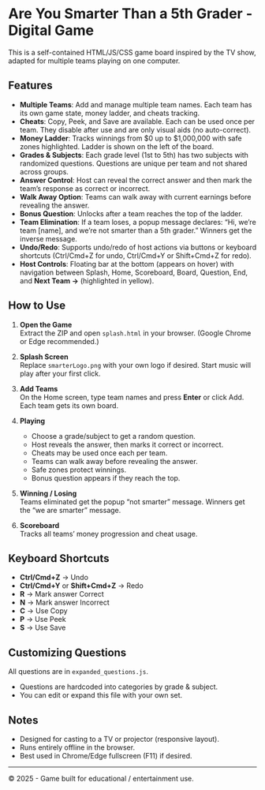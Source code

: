 # Are You Smarter Than a 5th Grader - Digital Game

This is a self-contained HTML/JS/CSS game board inspired by the TV show, adapted for multiple teams playing on one computer.

## Features
- **Multiple Teams**: Add and manage multiple team names. Each team has its own game state, money ladder, and cheats tracking.
- **Cheats**: Copy, Peek, and Save are available. Each can be used once per team. They disable after use and are only visual aids (no auto-correct).
- **Money Ladder**: Tracks winnings from $0 up to $1,000,000 with safe zones highlighted. Ladder is shown on the left of the board.
- **Grades & Subjects**: Each grade level (1st to 5th) has two subjects with randomized questions. Questions are unique per team and not shared across groups.
- **Answer Control**: Host can reveal the correct answer and then mark the team’s response as correct or incorrect.
- **Walk Away Option**: Teams can walk away with current earnings before revealing the answer.
- **Bonus Question**: Unlocks after a team reaches the top of the ladder.
- **Team Elimination**: If a team loses, a popup message declares: “Hi, we’re team [name], and we’re not smarter than a 5th grader.” Winners get the inverse message.
- **Undo/Redo**: Supports undo/redo of host actions via buttons or keyboard shortcuts (Ctrl/Cmd+Z for undo, Ctrl/Cmd+Y or Shift+Cmd+Z for redo).
- **Host Controls**: Floating bar at the bottom (appears on hover) with navigation between Splash, Home, Scoreboard, Board, Question, End, and **Next Team →** (highlighted in yellow).

## How to Use
1. **Open the Game**  
   Extract the ZIP and open `splash.html` in your browser. (Google Chrome or Edge recommended.)

2. **Splash Screen**  
   Replace `smarterLogo.png` with your own logo if desired. Start music will play after your first click.

3. **Add Teams**  
   On the Home screen, type team names and press **Enter** or click Add. Each team gets its own board.

4. **Playing**  
   - Choose a grade/subject to get a random question.  
   - Host reveals the answer, then marks it correct or incorrect.  
   - Cheats may be used once each per team.  
   - Teams can walk away before revealing the answer.  
   - Safe zones protect winnings.  
   - Bonus question appears if they reach the top.

5. **Winning / Losing**  
   Teams eliminated get the popup “not smarter” message. Winners get the “we are smarter” message.

6. **Scoreboard**  
   Tracks all teams’ money progression and cheat usage.

## Keyboard Shortcuts
- **Ctrl/Cmd+Z** → Undo  
- **Ctrl/Cmd+Y** or **Shift+Cmd+Z** → Redo  
- **R** → Mark answer Correct  
- **N** → Mark answer Incorrect  
- **C** → Use Copy  
- **P** → Use Peek  
- **S** → Use Save

## Customizing Questions
All questions are in `expanded_questions.js`.  
- Questions are hardcoded into categories by grade & subject.  
- You can edit or expand this file with your own set.

## Notes
- Designed for casting to a TV or projector (responsive layout).  
- Runs entirely offline in the browser.  
- Best used in Chrome/Edge fullscreen (F11) if desired.  

---
© 2025 - Game built for educational / entertainment use.
